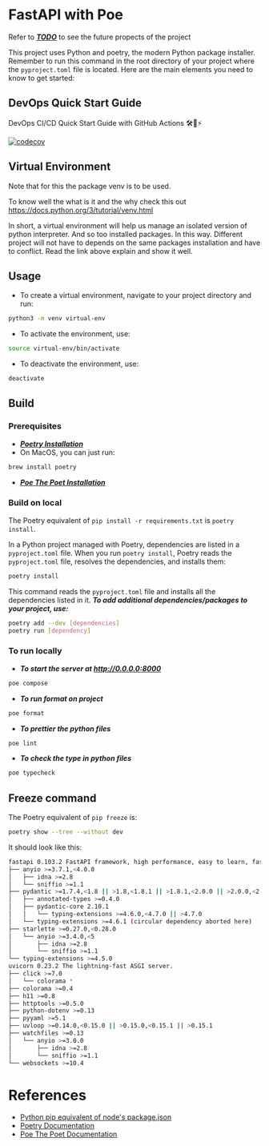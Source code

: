 # FastAPI with Poe

Refer to ***[TODO](./TODO.md)*** to see the future propects of the project 

This project uses Python and poetry, the modern Python package installer. Remember to run this command in the root directory of your project where the `pyproject.toml` file is located. Here are the main elements you need to know to get started:

## DevOps Quick Start Guide

DevOps CI/CD Quick Start Guide with GitHub Actions 🛠️🐙⚡️

[![codecov](https://codecov.io/gh/dpills/devops-quick-start-guide/graph/badge.svg?token=jwraAw5pYK)](https://codecov.io/gh/dpills/devops-quick-start-guide)

## Virtual Environment

Note that for this the package venv is to be used.

To know well the what is it and the why check this out https://docs.python.org/3/tutorial/venv.html

In short, a virtual environment will help us manage an isolated version of python interpreter. And so too installed packages. In this way. Different project will not have to depends on the same packages installation and have to conflict. Read the link above explain and show it well.

## Usage

- To create a virtual environment, navigate to your project directory and run:

```bash
python3 -m venv virtual-env
```

- To activate the environment, use:

```bash
source virtual-env/bin/activate
```

- To deactivate the environment, use:
```bash
deactivate
```

## Build

### Prerequisites

- ***[Poetry Installation](https://python-poetry.org/docs/#installing-with-pipx)***
- On MacOS, you can just run:
```bash
brew install poetry
```
- ***[Poe The Poet Installation](https://poethepoet.natn.io/installation.html)***

### Build on local

The Poetry equivalent of `pip install -r requirements.txt` is `poetry install`.

In a Python project managed with Poetry, dependencies are listed in a `pyproject.toml` file. When you run `poetry install`, Poetry reads the `pyproject.toml` file, resolves the dependencies, and installs them:

```bash
poetry install
```

This command reads the `pyproject.toml` file and installs all the dependencies listed in it. 
***To add additional dependencies/packages to your project, use:***
```bash
poetry add --dev [dependencies]
poetry run [dependency]
```

### To run locally

- ***To start the server at http://0.0.0.0:8000***
```bash
poe compose
```

- ***To run format on project***
```bash
poe format
```

- ***To prettier the python files***
```bash
poe lint
```

- ***To check the type in python files***
```bash
poe typecheck
```

## Freeze command

The Poetry equivalent of `pip freeze` is:

```bash
poetry show --tree --without dev
```

It should look like this:

```bash
fastapi 0.103.2 FastAPI framework, high performance, easy to learn, fast to code, ready for production
├── anyio >=3.7.1,<4.0.0
│   ├── idna >=2.8 
│   └── sniffio >=1.1 
├── pydantic >=1.7.4,<1.8 || >1.8,<1.8.1 || >1.8.1,<2.0.0 || >2.0.0,<2.0.1 || >2.0.1,<2.1.0 || >2.1.0,<3.0.0
│   ├── annotated-types >=0.4.0 
│   ├── pydantic-core 2.10.1 
│   │   └── typing-extensions >=4.6.0,<4.7.0 || >4.7.0 
│   └── typing-extensions >=4.6.1 (circular dependency aborted here)
├── starlette >=0.27.0,<0.28.0
│   └── anyio >=3.4.0,<5 
│       ├── idna >=2.8 
│       └── sniffio >=1.1 
└── typing-extensions >=4.5.0
uvicorn 0.23.2 The lightning-fast ASGI server.
├── click >=7.0
│   └── colorama * 
├── colorama >=0.4
├── h11 >=0.8
├── httptools >=0.5.0
├── python-dotenv >=0.13
├── pyyaml >=5.1
├── uvloop >=0.14.0,<0.15.0 || >0.15.0,<0.15.1 || >0.15.1
├── watchfiles >=0.13
│   └── anyio >=3.0.0 
│       ├── idna >=2.8 
│       └── sniffio >=1.1 
└── websockets >=10.4
```
# References
- [Python pip equivalent of node's package.json](https://stackoverflow.com/questions/48941116/does-python-pip-have-the-equivalent-of-nodes-package-json)
- [Poetry Documentation](https://python-poetry.org/)
- [Poe The Poet Documentation](https://poethepoet.natn.io/installation.html)
